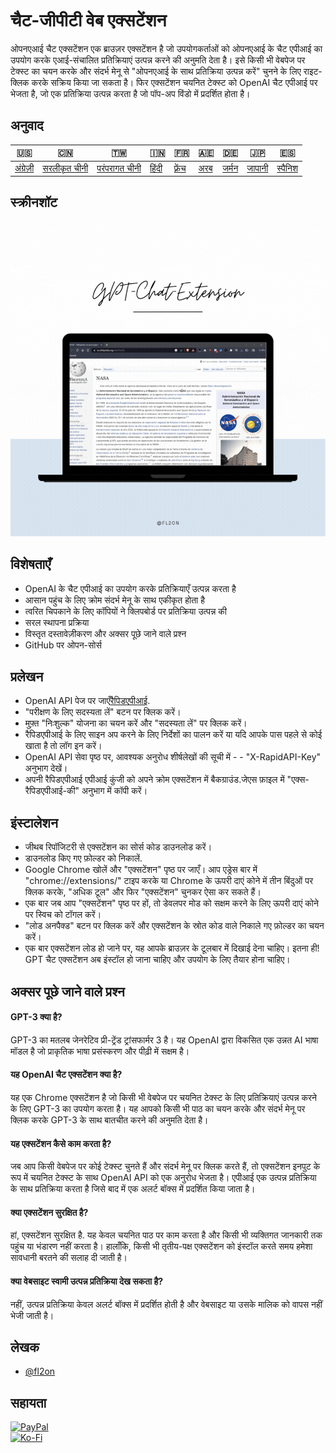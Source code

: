 # चैट-जीपीटी वेब एक्सटेंशन

ओपनएआई चैट एक्सटेंशन एक ब्राउज़र एक्सटेंशन है जो उपयोगकर्ताओं को ओपनएआई के चैट एपीआई का उपयोग करके एआई-संचालित प्रतिक्रियाएं उत्पन्न करने की अनुमति देता है। इसे किसी भी वेबपेज पर टेक्स्ट का चयन करके और संदर्भ मेनू से "ओपनएआई के साथ प्रतिक्रिया उत्पन्न करें" चुनने के लिए राइट-क्लिक करके सक्रिय किया जा सकता है। फिर एक्सटेंशन चयनित टेक्स्ट को OpenAI चैट एपीआई पर भेजता है, जो एक प्रतिक्रिया उत्पन्न करता है जो पॉप-अप विंडो में प्रदर्शित होता है।

## अनुवाद

| 🇺🇸                   | 🇨🇳                            | 🇹🇼                             | 🇮🇳                  | 🇫🇷                    | 🇦🇪                | 🇩🇪                  | 🇯🇵                   | 🇪🇸                    |
| ---------------------- | ------------------------------- | -------------------------------- | --------------------- | ----------------------- | ------------------- | --------------------- | ---------------------- | ----------------------- |
| [अंग्रेज़ी](README.md) | [सरलीकृत चीनी](README.zh-CN.md) | [परंपरागत चीनी](README.zh-TW.md) | [हिंदी](README.hi.md) | [फ़्रेंच](README.fr.md) | [अरब](README.ar.md) | [जर्मन](README.de.md) | [जापानी](README.ja.md) | [स्पैनिश](README.es.md) |

## स्क्रीनशॉट

![App Screenshot](https://raw.githubusercontent.com/fl2on/GPT-Chat-Extension/main/GPT-Chat-Extension.gif)

## विशेषताएँ

-   OpenAI के चैट एपीआई का उपयोग करके प्रतिक्रियाएँ उत्पन्न करता है
-   आसान पहुंच के लिए क्रोम संदर्भ मेनू के साथ एकीकृत होता है
-   त्वरित चिपकाने के लिए कॉपियों ने क्लिपबोर्ड पर प्रतिक्रिया उत्पन्न की
-   सरल स्थापना प्रक्रिया
-   विस्तृत दस्तावेज़ीकरण और अक्सर पूछे जाने वाले प्रश्न
-   GitHub पर ओपन-सोर्स

## प्रलेखन

-   OpenAI API पेज पर जाएँ[रैपिडएपीआई](https://rapidapi.com/liuzhaolong765481/api/chatgpt-chatgpt3-5-chatgpt4/).
-   "परीक्षण के लिए सदस्यता लें" बटन पर क्लिक करें।
-   मुफ़्त "निःशुल्क" योजना का चयन करें और "सदस्यता लें" पर क्लिक करें।
-   रैपिडएपीआई के लिए साइन अप करने के लिए निर्देशों का पालन करें या यदि आपके पास पहले से कोई खाता है तो लॉग इन करें।
-   OpenAI API सेवा पृष्ठ पर, आवश्यक अनुरोध शीर्षलेखों की सूची में - - "X-RapidAPI-Key" अनुभाग देखें।
-   अपनी रैपिडएपीआई एपीआई कुंजी को अपने क्रोम एक्सटेंशन में बैकग्राउंड.जेएस फ़ाइल में "एक्स-रैपिडएपीआई-की" अनुभाग में कॉपी करें।

## इंस्टालेशन

-   जीथब रिपॉजिटरी से एक्सटेंशन का सोर्स कोड डाउनलोड करें।
-   डाउनलोड किए गए फ़ोल्डर को निकालें.
-   Google Chrome खोलें और "एक्सटेंशन" पृष्ठ पर जाएँ। आप एड्रेस बार में "chrome://extensions/" टाइप करके या Chrome के ऊपरी दाएं कोने में तीन बिंदुओं पर क्लिक करके, "अधिक टूल" और फिर "एक्सटेंशन" चुनकर ऐसा कर सकते हैं।
-   एक बार जब आप "एक्सटेंशन" पृष्ठ पर हों, तो डेवलपर मोड को सक्षम करने के लिए ऊपरी दाएं कोने पर स्विच को टॉगल करें।
-   "लोड अनपैक्ड" बटन पर क्लिक करें और एक्सटेंशन के स्रोत कोड वाले निकाले गए फ़ोल्डर का चयन करें।
-   एक बार एक्सटेंशन लोड हो जाने पर, यह आपके ब्राउज़र के टूलबार में दिखाई देना चाहिए।
    इतना ही! GPT चैट एक्सटेंशन अब इंस्टॉल हो जाना चाहिए और उपयोग के लिए तैयार होना चाहिए।

## अक्सर पूछे जाने वाले प्रश्न

#### GPT-3 क्या है?

GPT-3 का मतलब जेनरेटिव प्री-ट्रेंड ट्रांसफार्मर 3 है। यह OpenAI द्वारा विकसित एक उन्नत AI भाषा मॉडल है जो प्राकृतिक भाषा प्रसंस्करण और पीढ़ी में सक्षम है।

#### यह OpenAI चैट एक्सटेंशन क्या है?

यह एक Chrome एक्सटेंशन है जो किसी भी वेबपेज पर चयनित टेक्स्ट के लिए प्रतिक्रियाएं उत्पन्न करने के लिए GPT-3 का उपयोग करता है। यह आपको किसी भी पाठ का चयन करके और संदर्भ मेनू पर क्लिक करके GPT-3 के साथ बातचीत करने की अनुमति देता है।

#### यह एक्सटेंशन कैसे काम करता है?

जब आप किसी वेबपेज पर कोई टेक्स्ट चुनते हैं और संदर्भ मेनू पर क्लिक करते हैं, तो एक्सटेंशन इनपुट के रूप में चयनित टेक्स्ट के साथ OpenAI API को एक अनुरोध भेजता है। एपीआई एक उत्पन्न प्रतिक्रिया के साथ प्रतिक्रिया करता है जिसे बाद में एक अलर्ट बॉक्स में प्रदर्शित किया जाता है।

#### क्या एक्सटेंशन सुरक्षित है?

हां, एक्सटेंशन सुरक्षित है. यह केवल चयनित पाठ पर काम करता है और किसी भी व्यक्तिगत जानकारी तक पहुंच या भंडारण नहीं करता है। हालाँकि, किसी भी तृतीय-पक्ष एक्सटेंशन को इंस्टॉल करते समय हमेशा सावधानी बरतने की सलाह दी जाती है।

#### क्या वेबसाइट स्वामी उत्पन्न प्रतिक्रिया देख सकता है?

नहीं, उत्पन्न प्रतिक्रिया केवल अलर्ट बॉक्स में प्रदर्शित होती है और वेबसाइट या उसके मालिक को वापस नहीं भेजी जाती है।

## लेखक

-   [@fl2on](https://www.github.com/fl2on)

## सहायता

[![PayPal](https://img.shields.io/badge/PayPal-00457C?style=for-the-badge&logo=paypal&logoColor=white)](https://paypal.me/nova355killer)  
[![Ko-Fi](https://img.shields.io/badge/kofi-00457C?style=for-the-badge&logo=ko-fi&logoColor=white)](https://ko-fi.com/nova355)
